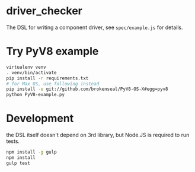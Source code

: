 driver_checker
==============
The DSL for writing a component driver, see `spec/example.js` for details.

# Try PyV8 example
```sh
virtualenv venv
. venv/bin/activate
pip install -r requirements.txt
# for Max OS, use following instead
pip install -e git://github.com/brokenseal/PyV8-OS-X#egg=pyv8
python PyV8-example.py
```

# Development
the DSL itself doesn't depend on 3rd library, but Node.JS is required to run tests.
```sh
npm install -g gulp
npm install
gulp test
```

